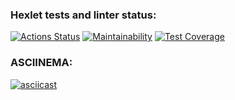 ### Hexlet tests and linter status:
[![Actions Status](https://github.com/Macintosh-ui/java-project-71/actions/workflows/hexlet-check.yml/badge.svg)](https://github.com/Macintosh-ui/java-project-71/actions)
[![Maintainability](https://api.codeclimate.com/v1/badges/93f1b177d63bccaf24e9/maintainability)](https://codeclimate.com/github/Macintosh-ui/java-project-71/maintainability)
[![Test Coverage](https://api.codeclimate.com/v1/badges/93f1b177d63bccaf24e9/test_coverage)](https://codeclimate.com/github/Macintosh-ui/java-project-71/test_coverage)

### ASCIINEMA:
[![asciicast](https://asciinema.org/a/z4CHn1xvPs03vvWBQBh5VLTJy.svg)](https://asciinema.org/a/z4CHn1xvPs03vvWBQBh5VLTJy)
